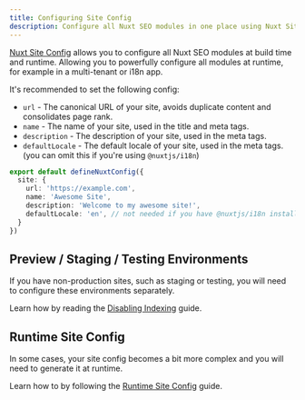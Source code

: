 ```yaml
---
title: Configuring Site Config
description: Configure all Nuxt SEO modules in one place using Nuxt Site Config.
---
```


[Nuxt Site Config](/site-config) allows you to configure all Nuxt SEO modules at build time and runtime. Allowing you to powerfully configure
all modules at runtime, for example in a multi-tenant or i18n app.

It's recommended to set the following config:
- `url` - The canonical URL of your site, avoids duplicate content and consolidates page rank.
- `name` - The name of your site, used in the title and meta tags.
- `description` - The description of your site, used in the meta tags.
- `defaultLocale` - The default locale of your site, used in the meta tags. (you can omit this if you're using `@nuxtjs/i18n`)

```ts [nuxt.config.ts]
export default defineNuxtConfig({
  site: {
    url: 'https://example.com',
    name: 'Awesome Site',
    description: 'Welcome to my awesome site!',
    defaultLocale: 'en', // not needed if you have @nuxtjs/i18n installed
  }
})
```

## Preview / Staging / Testing Environments

If you have non-production sites, such as staging or testing, you will need to configure these environments separately.

Learn how by reading the [Disabling Indexing](/robots/guides/disable-indexing) guide.

## Runtime Site Config

In some cases, your site config becomes a bit more complex and you will need to generate it at runtime.

Learn how to by following the [Runtime Site Config](/site-config/guides/runtime-site-config) guide.
